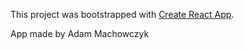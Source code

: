 This project was bootstrapped with [Create React App](https://github.com/facebookincubator/create-react-app).

App made by Adam Machowczyk
